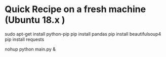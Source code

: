 # Quick Recipe on a fresh machine (Ubuntu 18.x )

sudo apt-get install python-pip
pip install pandas
pip install beautifulsoup4
pip install requests

nohup python main.py &

